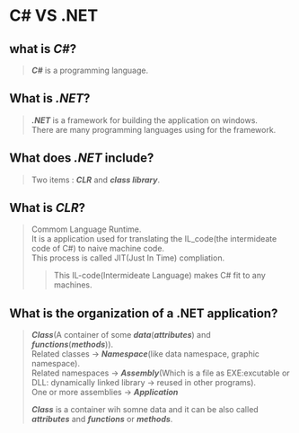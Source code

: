 # C# VS .NET

## what is ***C#***?
  > ***C#*** is a programming language.      

## What is ***.NET***?
  > ***.NET*** is a framework for building the application on windows.              
  > There are many programming languages using for the framework.  

## What does ***.NET*** include?    
  > Two items : ***CLR*** and ***class library***.

## What is ***CLR***?
 > Commom Language Runtime.      
 > It is a application used for translating the IL_code(the intermideate code of C#) to naive machine code.  
 > This process is called JIT(Just In Time) compliation.  
  >> This IL-code(Intermideate Language) makes C# fit to any machines.    
 
## What is the organization of a .NET application?
 > ***Class***(A container of some ***data***(***attributes***) and ***functions***(***methods***)).  
 > Related classes -> ***Namespace***(like data namespace, graphic namespace).  
 > Related namespaces -> ***Assembly***(Which is a file as EXE:excutable or DLL: dynamically linked library -> reused in other programs).  
 > One or more assemblies -> ***Application***     
 > 
 > ***Class*** is a container wih somne data and it can be also called ***attributes*** and ***functions*** or ***methods***.        






